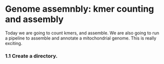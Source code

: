 # Genome assemnbly: kmer counting and assembly

Today we are going to count kmers, and assemble. We are also going to run a pipeline to assemble and annotate a mitochondrial genome. This is really exciting. 
### 1.1 Create a directory. 


